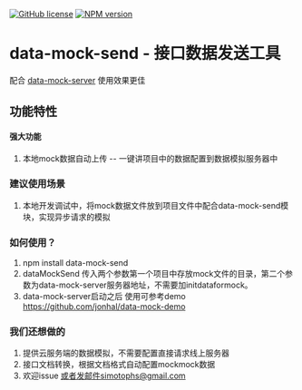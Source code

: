 [![GitHub license](https://img.shields.io/badge/license-MIT-blue.svg)]()   [![NPM version](https://badge.fury.io/js/data-mock-send.svg)](https://npmjs.org/package/data-mock-send) 

# data-mock-send - 接口数据发送工具

配合 [data-mock-server](https://github.com/jonhal/data-mock-server) 使用效果更佳

## 功能特性

#### 强大功能
1. 本地mock数据自动上传 -- 一键讲项目中的数据配置到数据模拟服务器中

### 建议使用场景
1. 本地开发调试中，将mock数据文件放到项目文件中配合data-mock-send模块，实现异步请求的模拟

### 如何使用？
1. npm install data-mock-send
2. dataMockSend 传入两个参数第一个项目中存放mock文件的目录，第二个参数为data-mock-server服务器地址，不需要加initdataformock。
3. data-mock-server启动之后 使用可参考demo https://github.com/jonhal/data-mock-demo
### 我们还想做的
 1. 提供云服务端的数据模拟，不需要配置直接请求线上服务器
 2. 接口文档转换，根据文档格式自动配置mockmock数据
 3. 欢迎issue 或者发邮件simotophs@gmail.com
